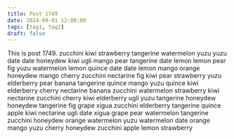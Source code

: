 ```yaml
---
title: Post 1749
date: 2024-09-01 12:00:00
tags: [tag1, tag2]
draft: false
---
```

This is post 1749.
zucchini
kiwi
strawberry
tangerine
watermelon
yuzu
yuzu
date
date
honeydew
kiwi
ugli
mango
pear
tangerine
date
lemon
lemon
pear
fig
yuzu
watermelon
lemon
quince
date
date
lemon
mango
orange
honeydew
mango
cherry
zucchini
nectarine
fig
kiwi
pear
strawberry
yuzu
elderberry
pear
banana
tangerine
quince
mango
yuzu
quince
kiwi
elderberry
cherry
nectarine
banana
zucchini
watermelon
strawberry
kiwi
nectarine
zucchini
cherry
kiwi
elderberry
ugli
yuzu
tangerine
honeydew
honeydew
tangerine
fig
grape
xigua
zucchini
elderberry
tangerine
quince
apple
kiwi
nectarine
ugli
date
xigua
grape
pear
watermelon
tangerine
zucchini
honeydew
orange
watermelon
yuzu
watermelon
date
orange
mango
yuzu
cherry
honeydew
zucchini
apple
lemon
strawberry

